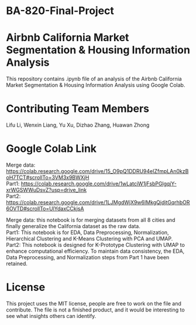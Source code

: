 # BA-820-Final-Project
# Airbnb California Market Segmentation & Housing Information Analysis
This repository contains .ipynb file of an analysis of the Airbnb California Market Segmentation & Housing Information Analysis using Google Colab.

# Contributing Team Members
Lifu Li, Wenxin Liang, Yu Xu, Dizhao Zhang, Huawan Zhong

# Google Colab Link
Merge data:
https://colab.research.google.com/drive/15_O9pQ1DDRU94eIZfmpLAn0kzBoH7TCT#scrollTo=3VM3x9BWXjH  
Part1:
https://colab.research.google.com/drive/1wLatciW1jFsbPGlgqjY-xrWGSWWuDsvZ?usp=drive_link  
Part2:
https://colab.research.google.com/drive/1LJMgdWjX9w6IMkgQjdjtGqrhbOR6OVTD#scrollTo=UlYdaxCCkjsA

Merge data: this notebook is for merging datasets from all 8 cities and finally generalize the California dataset as the raw data.  
Part1: This notebook is for EDA, Data Preprocessing, Normalization, Hierarchical Clustering and K-Means Clustering with PCA and UMAP.  
Part2: This notebook is designed for K-Prototype Clustering with UMAP to enhance computational efficiency. To maintain data consistency, the EDA, Data Preprocessing, and Normalization steps from Part 1 have been retained.

# License
This project uses the MIT license, people are free to work on the file and contribute. The file is not a finished product, and it would be interesting to see what insights others can identify.
